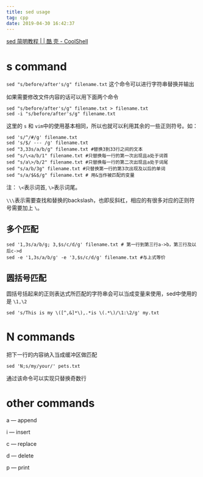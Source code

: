 ```yaml
---
title: sed usage
tag: cpp
date: 2019-04-30 16:42:37
---
```


[sed 简明教程 | | 酷 壳 - CoolShell](https://coolshell.cn/articles/9104.html)

# s command

`sed "s/before/after's/g" filename.txt` 这个命令可以进行字符串替换并输出

如果需要修改文件内容的话可以用下面两个命令

    sed "s/before/after's/g" filename.txt > filename.txt
    sed -i "s/before/after's/g" filename.txt

这里的 `s` 和 `vim`中的使用基本相同，所以也就可以利用其余的一些正则符号。如：

    sed 's/^/#/g' filename.txt
    sed 's/$/ --- /g' filename.txt
    sed "3,33s/a/b/g" filename.txt #替换3到33行之间的文本
    sed "s/\<a/b/1" filename.txt #只替换每一行的第一次出现且a处于词首
    sed "s/a\>/b/2" filename.txt #只替换每一行的第二次出现且a处于词尾
    sed "s/a/b/3g" filename.txt #只替换第一行的第3次出现及以后的单词
    sed "s/a/$&$/g" filename.txt # 用&当作被匹配的变量

注： `\<`表示词首, `\>`表示词尾。

`\\\`表示需要查找和替换的backslash，也即反斜杠，相应的有很多对应的正则符号需要加上 `\`。

## 多个匹配

    sed '1,3s/a/b/g; 3,$s/c/d/g' filename.txt # 第一行到第三行a->b，第三行及以后c->d
    sed -e '1,3s/a/b/g' -e '3,$s/c/d/g' filename.txt #与上式等价
    

## 圆括号匹配

 圆括号括起来的正则表达式所匹配的字符串会可以当成变量来使用，sed中使用的是 `\1,\2`

    sed 's/This is my \([^,&]*\),.*is \(.*\)/\1:\2/g' my.txt

# N commands

把下一行的内容纳入当成缓冲区做匹配

    sed 'N;s/my/your/' pets.txt

通过该命令可以实现只替换奇数行

# other commands

a — append

i — insert

c — replace

d — delete

p — print